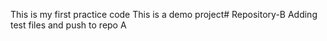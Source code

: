 

This is my first practice code
This is a demo project# Repository-B
Adding test files and push to repo A
